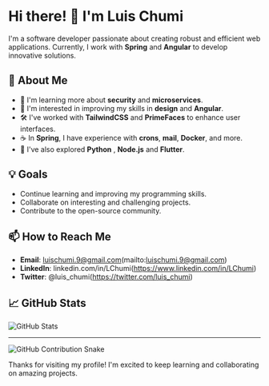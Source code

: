 # Hi there! 👋 I'm Luis Chumi

I'm a software developer passionate about creating robust and efficient web applications. Currently, I work with **Spring** and **Angular** to develop innovative solutions.

## 🚀 About Me

- 🌱 I'm learning more about **security** and **microservices**.
- 🎨 I'm interested in improving my skills in **design** and **Angular**.
- 🛠️ I've worked with **TailwindCSS** and **PrimeFaces** to enhance user interfaces.
- ☕ In **Spring**, I have experience with **crons**, **mail**, **Docker**, and more.
- 🐍 I've also explored **Python** , **Node.js** and **Flutter**.

## 💡 Goals

- Continue learning and improving my programming skills.
- Collaborate on interesting and challenging projects.
- Contribute to the open-source community.

## 📫 How to Reach Me

- **Email**: luischumi.9@gmail.com(mailto:luischumi.9@gmail.com)
- **LinkedIn**: linkedin.com/in/LChumi(https://www.linkedin.com/in/LChumi)
- **Twitter**: @luis_chumi(https://twitter.com/luis_chumi)

## 📈 GitHub Stats

![GitHub Stats](https://github-readme-stats.vercel.app/api?username=LChumi&show_icons=true&theme=radical)

---
![GitHub Contribution Snake](https://raw.githubusercontent.com/LChumi/LChumi/output/github-snake.svg)


Thanks for visiting my profile! I'm excited to keep learning and collaborating on amazing projects.
